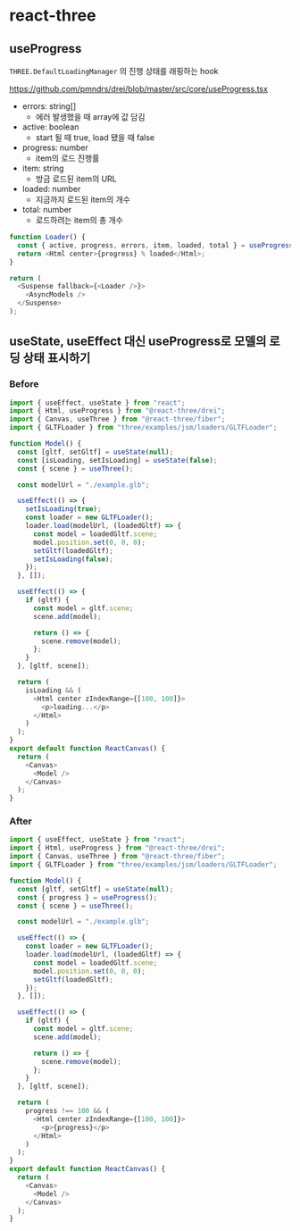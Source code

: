# react-three

## useProgress

`THREE.DefaultLoadingManager` 의 진행 상태를 래핑하는 hook

https://github.com/pmndrs/drei/blob/master/src/core/useProgress.tsx

- errors: string[]
  - 에러 발생했을 때 array에 값 담김
- active: boolean
  - start 될 때 true, load 됐을 때 false
- progress: number
  - item의 로드 진행률
- item: string
  - 방금 로드된 item의 URL
- loaded: number
  - 지금까지 로드된 item의 개수
- total: number
  - 로드하려는 item의 총 개수

```javascript
function Loader() {
  const { active, progress, errors, item, loaded, total } = useProgress();
  return <Html center>{progress} % loaded</Html>;
}

return (
  <Suspense fallback={<Loader />}>
    <AsyncModels />
  </Suspense>
);
```

## useState, useEffect 대신 useProgress로 모델의 로딩 상태 표시하기

### Before

```javascript
import { useEffect, useState } from "react";
import { Html, useProgress } from "@react-three/drei";
import { Canvas, useThree } from "@react-three/fiber";
import { GLTFLoader } from "three/examples/jsm/loaders/GLTFLoader";

function Model() {
  const [gltf, setGltf] = useState(null);
  const [isLoading, setIsLoading] = useState(false);
  const { scene } = useThree();

  const modelUrl = "./example.glb";

  useEffect(() => {
    setIsLoading(true);
    const loader = new GLTFLoader();
    loader.load(modelUrl, (loadedGltf) => {
      const model = loadedGltf.scene;
      model.position.set(0, 0, 0);
      setGltf(loadedGltf);
      setIsLoading(false);
    });
  }, []);

  useEffect(() => {
    if (gltf) {
      const model = gltf.scene;
      scene.add(model);

      return () => {
        scene.remove(model);
      };
    }
  }, [gltf, scene]);

  return (
    isLoading && (
      <Html center zIndexRange={[100, 100]}>
        <p>loading...</p>
      </Html>
    )
  );
}
export default function ReactCanvas() {
  return (
    <Canvas>
      <Model />
    </Canvas>
  );
}
```

### After

```javascript
import { useEffect, useState } from "react";
import { Html, useProgress } from "@react-three/drei";
import { Canvas, useThree } from "@react-three/fiber";
import { GLTFLoader } from "three/examples/jsm/loaders/GLTFLoader";

function Model() {
  const [gltf, setGltf] = useState(null);
  const { progress } = useProgress();
  const { scene } = useThree();

  const modelUrl = "./example.glb";

  useEffect(() => {
    const loader = new GLTFLoader();
    loader.load(modelUrl, (loadedGltf) => {
      const model = loadedGltf.scene;
      model.position.set(0, 0, 0);
      setGltf(loadedGltf);
    });
  }, []);

  useEffect(() => {
    if (gltf) {
      const model = gltf.scene;
      scene.add(model);

      return () => {
        scene.remove(model);
      };
    }
  }, [gltf, scene]);

  return (
    progress !== 100 && (
      <Html center zIndexRange={[100, 100]}>
        <p>{progress}</p>
      </Html>
    )
  );
}
export default function ReactCanvas() {
  return (
    <Canvas>
      <Model />
    </Canvas>
  );
}
```
